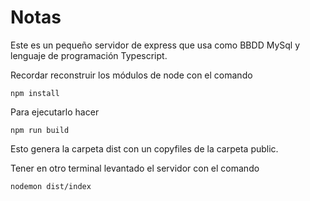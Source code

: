# Notas

Este es un pequeño servidor de express que usa como BBDD MySql y lenguaje de programación Typescript.

Recordar reconstruir los módulos de node con el comando

```
npm install
```

Para ejecutarlo hacer 

```
npm run build
```

Esto genera la carpeta dist con un copyfiles de la carpeta public.

Tener en otro terminal levantado el servidor con el comando

```
nodemon dist/index
```